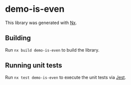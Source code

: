 # demo-is-even

This library was generated with [Nx](https://nx.dev).

## Building

Run `nx build demo-is-even` to build the library.

## Running unit tests

Run `nx test demo-is-even` to execute the unit tests via [Jest](https://jestjs.io).
